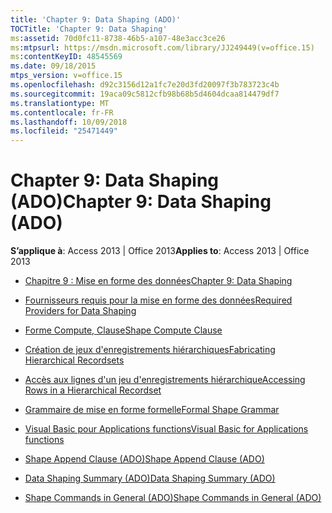 ```yaml
---
title: 'Chapter 9: Data Shaping (ADO)'
TOCTitle: 'Chapter 9: Data Shaping'
ms:assetid: 70d0fc11-8738-46b5-a107-48e3acc3ce26
ms:mtpsurl: https://msdn.microsoft.com/library/JJ249449(v=office.15)
ms:contentKeyID: 48545569
ms.date: 09/18/2015
mtps_version: v=office.15
ms.openlocfilehash: d92c3156d12a1fc7e20d3fd20097f3b783723c4b
ms.sourcegitcommit: 19aca09c5812cfb98b68b5d4604dcaa814479df7
ms.translationtype: MT
ms.contentlocale: fr-FR
ms.lasthandoff: 10/09/2018
ms.locfileid: "25471449"
---
```

# <a name="chapter-9-data-shaping-ado"></a><span data-ttu-id="9aa39-102">Chapter 9: Data Shaping (ADO)</span><span class="sxs-lookup"><span data-stu-id="9aa39-102">Chapter 9: Data Shaping (ADO)</span></span>


<span data-ttu-id="9aa39-103">**S’applique à**: Access 2013 | Office 2013</span><span class="sxs-lookup"><span data-stu-id="9aa39-103">**Applies to**: Access 2013 | Office 2013</span></span>



  - [<span data-ttu-id="9aa39-104">Chapitre 9 : Mise en forme des données</span><span class="sxs-lookup"><span data-stu-id="9aa39-104">Chapter 9: Data Shaping</span></span>](chapter-9-data-shaping.md)

  - [<span data-ttu-id="9aa39-105">Fournisseurs requis pour la mise en forme des données</span><span class="sxs-lookup"><span data-stu-id="9aa39-105">Required Providers for Data Shaping</span></span>](required-providers-for-data-shaping.md)

  - [<span data-ttu-id="9aa39-106">Forme Compute, Clause</span><span class="sxs-lookup"><span data-stu-id="9aa39-106">Shape Compute Clause</span></span>](shape-compute-clause.md)

  - [<span data-ttu-id="9aa39-107">Création de jeux d'enregistrements hiérarchiques</span><span class="sxs-lookup"><span data-stu-id="9aa39-107">Fabricating Hierarchical Recordsets</span></span>](fabricating-hierarchical-recordsets.md)

  - [<span data-ttu-id="9aa39-108">Accès aux lignes d'un jeu d'enregistrements hiérarchique</span><span class="sxs-lookup"><span data-stu-id="9aa39-108">Accessing Rows in a Hierarchical Recordset</span></span>](accessing-rows-in-a-hierarchical-recordset.md)

  - [<span data-ttu-id="9aa39-109">Grammaire de mise en forme formelle</span><span class="sxs-lookup"><span data-stu-id="9aa39-109">Formal Shape Grammar</span></span>](formal-shape-grammar.md)

  - [<span data-ttu-id="9aa39-110">Visual Basic pour Applications functions</span><span class="sxs-lookup"><span data-stu-id="9aa39-110">Visual Basic for Applications functions</span></span>](visual-basic-for-applications-functions.md)

  - [<span data-ttu-id="9aa39-111">Shape Append Clause (ADO)</span><span class="sxs-lookup"><span data-stu-id="9aa39-111">Shape Append Clause (ADO)</span></span>](shape-append-clause-ado.md)

  - [<span data-ttu-id="9aa39-112">Data Shaping Summary (ADO)</span><span class="sxs-lookup"><span data-stu-id="9aa39-112">Data Shaping Summary (ADO)</span></span>](data-shaping-summary-ado.md)

  - [<span data-ttu-id="9aa39-113">Shape Commands in General (ADO)</span><span class="sxs-lookup"><span data-stu-id="9aa39-113">Shape Commands in General (ADO)</span></span>](shape-commands-in-general-ado.md)

